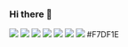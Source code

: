 ### Hi there 👋

<img src="https://img.shields.io/badge/Scss-green?style=flat&logo=Sass&logoColor=232F3E"/>
<img src="https://img.shields.io/badge/Scss-green?style=flat&logo=Sass&logoColor=F7DF1E"/>
<img src="https://img.shields.io/badge/Scss-green?style=flat&logo=Sass&logoColor=3776AB"/>
<img src="https://img.shields.io/badge/Scss-green?style=flat&logo=Sass&logoColor=CC6699"/>
<img src="https://img.shields.io/badge/Scss-green?style=flat&logo=Sass&logoColor=CC6699"/>
<img src="https://img.shields.io/badge/Scss-green?style=flat&logo=Sass&logoColor=CC6699"/>
<img src="https://img.shields.io/badge/Scss-green?style=flat&logo=Sass&logoColor=CC6699"/>
#F7DF1E

<!--
**ARProxy/ARProxy** is a ✨ _special_ ✨ repository because its `README.md` (this file) appears on your GitHub profile.

Here are some ideas to get you started:

- 🔭 I’m currently working on ...
- 🌱 I’m currently learning ...
- 👯 I’m looking to collaborate on ...
- 🤔 I’m looking for help with ...
- 💬 Ask me about ...
- 📫 How to reach me: ...
- 😄 Pronouns: ...
- ⚡ Fun fact: ...
-->
